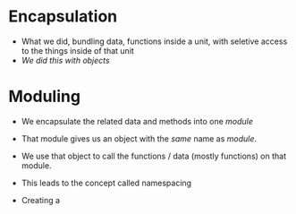 # Encapsulation 
- What we did, bundling data, functions inside a unit, with seletive access to the things
inside of that unit 
- *We did this with objects*

# Moduling 
- We encapsulate the related data and methods into one *module* 
- That module gives us an object with the *same* name as *module*. 
- We use that object to call the functions / data (mostly functions) on that module.

- This leads to the concept called namespacing
- Creating a 